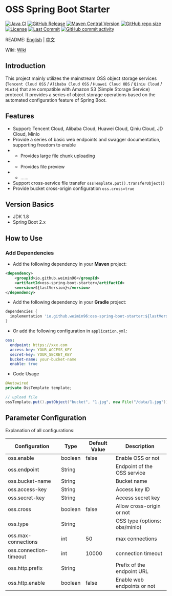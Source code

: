 # OSS Spring Boot Starter

[![Java CI](https://github.com/weimin96/oss-spring-boot-starter/actions/workflows/ci.yml/badge.svg)](https://github.com/weimin96/oss-spring-boot-starter/actions/workflows/ci.yml)
[![GitHub Release](https://img.shields.io/github/v/release/weimin96/oss-spring-boot-starter)](https://github.com/weimin96/oss-spring-boot-starter/releases/)
[![Maven Central Version](https://img.shields.io/maven-central/v/weimin96/oss-spring-boot-starter)](https://repo1.maven.org/maven2/io/github/weimin96/oss-spring-boot-starter/)
[![GitHub repo size](https://img.shields.io/github/repo-size/weimin96/oss-spring-boot-starter)](https://github.com/weimin96/oss-spring-boot-starter/releases/)
[![License](https://img.shields.io/:license-apache-brightgreen.svg)](https://www.apache.org/licenses/LICENSE-2.0.html)
[![Last Commit](https://img.shields.io/github/last-commit/weimin96/oss-spring-boot-starter.svg)](https://github.com/weimin96/oss-spring-boot-starter)
[![GitHub commit activity](https://img.shields.io/github/commit-activity/m/weimin96/oss-spring-boot-starter.svg)](https://github.com/weimin96/oss-spring-boot-starter)




README: [English](README.md) | [中文](README-zh-CN.md)

Wiki: [Wiki](https://github.com/weimin96/oss-spring-boot-starter/wiki)

## Introduction

This project mainly utilizes the mainstream OSS object storage services (`Tencent Cloud OSS` / `Alibaba Cloud OSS` / `Huawei Cloud OBS` / `Qiniu Cloud` / `MinIo`) that are compatible with Amazon S3 (Simple Storage Service) protocol. It provides a series of object storage operations based on the automated configuration feature of Spring Boot.

## Features

- Support: Tencent Cloud, Alibaba Cloud, Huawei Cloud, Qiniu Cloud, JD Cloud, MinIo
- Provide a series of basic web endpoints and swagger documentation, supporting freedom to enable
- - Provides large file chunk uploading
- - Provides file preview
- - ......
- Support cross-service file transfer `ossTemplate.put().transferObject()`
- Provide bucket cross-origin configuration `oss.cross=true`

## Version Basics

- JDK 1.8
- Spring Boot 2.x

## How to Use

### Add Dependencies

- Add the following dependency in your **Maven** project:

```xml
<dependency>
    <groupId>io.github.weimin96</groupId>
    <artifactId>oss-spring-boot-starter</artifactId>
    <version>${lastVersion}</version>
</dependency>
```

- Add the following dependency in your **Gradle** project:

```gradle
dependencies {
  implementation 'io.github.weimin96:oss-spring-boot-starter:${lastVersion}'
}
```

- Or add the following configuration in `application.yml`:
```yaml
oss:
  endpoint: https://xxx.com
  access-key: YOUR_ACCESS_KEY
  secret-key: YOUR_SECRET_KEY
  bucket-name: your-bucket-name
  enable: true
```

- Code Usage

```java
@Autowired
private OssTemplate template;

// upload file
ossTemplate.put().putObject("bucket", "1.jpg", new File("/data/1.jpg"));
```

## Parameter Configuration

Explanation of all configurations:

| Configuration        | Type     | Default Value | Description                  |
|----------------------|----------|---------------|------------------------------|
| oss.enable           | boolean  | false         | Enable OSS or not            |
| oss.endpoint         | String   |               | Endpoint of the OSS service  |
| oss.bucket-name      | String   |               | Bucket name                  |
| oss.access-key       | String   |               | Access key ID                |
| oss.secret-key       | String   |               | Access secret key            |
| oss.cross            | boolean  | false         | Allow cross-origin or not    |
| oss.type             | String   |               | OSS type (options: obs/minio) |
| oss.max-connections       | int   |    50    | max connections              |
| oss.connection-timeout        | int   |   10000     | connection timeout      |
| oss.http.prefix      | String   |               | Prefix of the endpoint URL   |
| oss.http.enable      | boolean  | false         | Enable web endpoints or not  |


